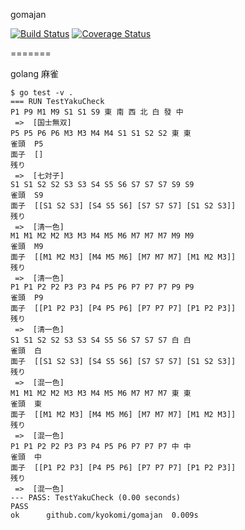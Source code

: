 gomajan

[![Build Status](https://drone.io/github.com/kyokomi/gomajan/status.png)](https://drone.io/github.com/kyokomi/gomajan/latest)
[![Coverage Status](https://img.shields.io/coveralls/kyokomi/gomajan.svg)](https://coveralls.io/r/kyokomi/gomajan?branch=master)

=======

golang 麻雀

```
$ go test -v .
=== RUN TestYakuCheck
P1 P9 M1 M9 S1 S1 S9 東 南 西 北 白 發 中
 =>  [国士無双]
P5 P5 P6 P6 M3 M3 M4 M4 S1 S1 S2 S2 東 東
雀頭  P5
面子  []
残り
 =>  [七対子]
S1 S1 S2 S2 S3 S3 S4 S5 S6 S7 S7 S7 S9 S9
雀頭  S9
面子  [[S1 S2 S3] [S4 S5 S6] [S7 S7 S7] [S1 S2 S3]]
残り
 =>  [清一色]
M1 M1 M2 M2 M3 M3 M4 M5 M6 M7 M7 M7 M9 M9
雀頭  M9
面子  [[M1 M2 M3] [M4 M5 M6] [M7 M7 M7] [M1 M2 M3]]
残り
 =>  [清一色]
P1 P1 P2 P2 P3 P3 P4 P5 P6 P7 P7 P7 P9 P9
雀頭  P9
面子  [[P1 P2 P3] [P4 P5 P6] [P7 P7 P7] [P1 P2 P3]]
残り
 =>  [清一色]
S1 S1 S2 S2 S3 S3 S4 S5 S6 S7 S7 S7 白 白
雀頭  白
面子  [[S1 S2 S3] [S4 S5 S6] [S7 S7 S7] [S1 S2 S3]]
残り
 =>  [混一色]
M1 M1 M2 M2 M3 M3 M4 M5 M6 M7 M7 M7 東 東
雀頭  東
面子  [[M1 M2 M3] [M4 M5 M6] [M7 M7 M7] [M1 M2 M3]]
残り
 =>  [混一色]
P1 P1 P2 P2 P3 P3 P4 P5 P6 P7 P7 P7 中 中
雀頭  中
面子  [[P1 P2 P3] [P4 P5 P6] [P7 P7 P7] [P1 P2 P3]]
残り
 =>  [混一色]
--- PASS: TestYakuCheck (0.00 seconds)
PASS
ok  	github.com/kyokomi/gomajan	0.009s
```


